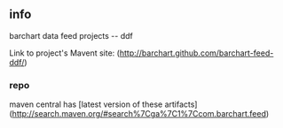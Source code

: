 <!--

    Copyright (C) 2011-2012 Barchart, Inc. <http://www.barchart.com/>

    All rights reserved. Licensed under the OSI BSD License.

    http://www.opensource.org/licenses/bsd-license.php

-->
## info

barchart data feed projects -- ddf 

Link to project's Mavent site:
(http://barchart.github.com/barchart-feed-ddf/)

### repo

maven central has
[latest version of these artifacts]
(http://search.maven.org/#search%7Cga%7C1%7Ccom.barchart.feed)
